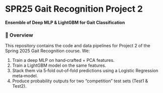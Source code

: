 # SPR25 Gait Recognition Project 2

**Ensemble of Deep MLP & LightGBM for Gait Classification**

### 📖 Overview

This repository contains the code and data pipelines for Project 2 of the Spring 2025 Gait Recognition course. We:

1. Train a deep MLP on hand‑crafted + PCA features.  
2. Train a LightGBM model on the same features.  
3. Stack them via 5‑fold out‑of‑fold predictions using a Logistic Regression meta‑model.  
4. Produce probability outputs for two “competition” test sets (Test1 & Test2).  
